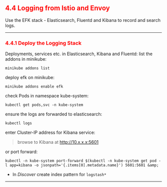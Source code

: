 ## <font color='red'> 4.4 Logging from Istio and Envoy </font>
Use the EFK stack - Elasticsearch, Fluentd and Kibana to record and search logs.

---

### <font color='red'> 4.4.1 Deploy the Logging Stack </font>
Deployments, services etc. in Elasticsearch, Kibana and Fluentd:
list the addons in minikube:
```
minikube addons list
```
deploy efk on minikube:
```
minikube addons enable efk
```
check Pods in namespace kube-system:
```
kubectl get pods,svc -n kube-system
```
ensure the logs are forwarded to elasticsearch:
```
kubectl logs 
```
enter Cluster-IP address for Kibana service:  

> browse to Kibana at http://10.x.x.x:5601

or port forward:
```
kubectl -n kube-system port-forward $(kubectl -n kube-system get pod -l app=kibana -o jsonpath='{.items[0].metadata.name}') 5601:5601 &amp;
```

- In _Discover_ create index pattern for `logstash*`

---